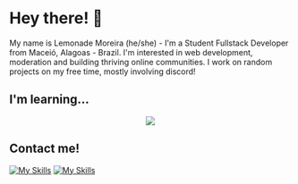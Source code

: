 Hey there! 👋
=================================

 My name is Lemonade Moreira (he/she) - I'm a Student Fullstack Developer from Maceió, Alagoas - Brazil. I'm interested in web development, moderation and building thriving online communities. I work on random projects on my free time, mostly involving discord!
## I'm learning...
<p align="center">
  <a href="https://skillicons.dev">
    <img src="https://skillicons.dev/icons?i=js,html,css,python" />
  </a>
</p>

## Contact me!

[![My Skills](https://skillicons.dev/icons?i=linkedin)](https://www.linkedin.com/in/mateus-moreira-919948278/) [![My Skills](https://skillicons.dev/icons?i=gmail)](mailto:lemlemony@gmail.com)
